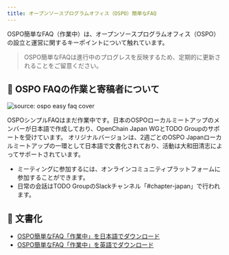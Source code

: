 ```yaml
---
title: オープンソースプログラムオフィス（OSPO）簡単なFAQ
---
```

OSPO簡単なFAQ（作業中）は、オープンソースプログラムオフィス（OSPO）の設立と運営に関するキーポイントについて触れています。

> OSPO簡単なFAQは進行中のプログレスを反映するため、定期的に更新されることをご留意ください。

## 💚 OSPO FAQの作業と寄稿者について

![source: ospo easy faq cover](/img/guides/easy-faq-ospo.png)

OSPOシンプルFAQはまだ作業中です。日本のOSPOローカルミートアップのメンバーが日本語で作成しており、OpenChain Japan WGとTODO Groupのサポートを受けています。
オリジナルバージョンは、2週ごとのOSPO Japanローカルミートアップの一環として日本語で文書化されており、活動は大和田清志によってサポートされています。

* ミーティングに参加するには、オンラインコミュニティプラットフォームに参加することができます。
* 日常の会話はTODO GroupのSlackチャンネル「#chapter-japan」で行われます。

## 📝 文書化

* [OSPO簡単なFAQ「作業中」を日本語でダウンロード](https://github.com/todogroup/todogroup.org/files/11635143/OSPO_SimpleQA.pdf)
* [OSPO簡単なFAQ「作業中」を英語でダウンロード](https://github.com/todogroup/todogroup.org/files/11635329/OSPO_SimpleQA_en.pdf)
